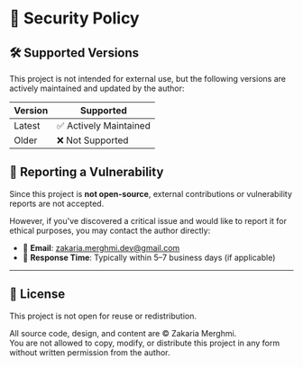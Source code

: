 # 🔐 Security Policy

## 🛠️ Supported Versions

This project is not intended for external use, but the following versions are actively maintained and updated by the author:

| Version | Supported          |
| ------- | ------------------ |
| Latest  | ✅ Actively Maintained |
| Older   | ❌ Not Supported     |

## 🧾 Reporting a Vulnerability

Since this project is **not open-source**, external contributions or vulnerability reports are not accepted.

However, if you've discovered a critical issue and would like to report it for ethical purposes, you may contact the author directly:

- 📧 **Email**: zakaria.merghmi.dev@gmail.com  
- 📅 **Response Time**: Typically within 5–7 business days (if applicable)

---

## 📄 License

This project is not open for reuse or redistribution.

All source code, design, and content are © Zakaria Merghmi.  
You are not allowed to copy, modify, or distribute this project in any form without written permission from the author.
